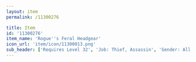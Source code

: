 ```yaml
---
layout: item
permalink: /11300276

title: Item
id: '11300276'
item_name: 'Rogue''s Feral Headgear'
icon_url: 'item/icon/11300013.png'
sub_header: ['Requires Level 32', 'Job: Thief, Assassin', 'Gender: All']
---
```


